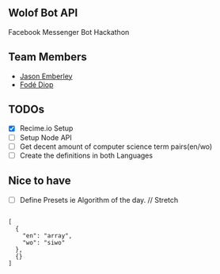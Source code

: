## Wolof Bot API
Facebook Messenger Bot Hackathon

## Team Members
+ [Jason Emberley](https://github.com/jason00111)
+ [Fodé Diop](https://github.com/diop)

## TODOs
+ [X] Recime.io  Setup
+ [ ] Setup Node API
+ [ ] Get decent amount of computer science term pairs(en/wo)
+ [ ] Create the definitions in both Languages

## Nice to have
+ [ ] Define Presets ie Algorithm of the day. // Stretch

```

[
  {
    "en": "array",
    "wo": "siwo"
  },
  {}
]

```
